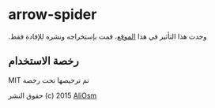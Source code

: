 # arrow-spider

.وجدت هذا التأثير في هذا [الموقع](http://whois.domaintools.com/)، قمت بإستخراجه ونشره للإفادة فقط

رخصة الاستخدام
------------

MIT تم ترخيصها تحت رخصة 

حقوق النشر (c) 2015 [AliOsm](http://fb.com/Ali.L.Malak)
